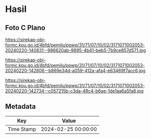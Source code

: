 # Hasil

## Foto C Plano

https://sirekap-obj-formc.kpu.go.id/4bfd/pemilu/ppwp/31/71/07/10/02/3171071002053-20240220-140831--986620ab-9895-4b41-beb5-7b9ce857d571.jpg

https://sirekap-obj-formc.kpu.go.id/4bfd/pemilu/ppwp/31/71/07/10/02/3171071002053-20240220-142606--b869e34d-a059-412a-afa4-e63469f7acc6.jpg

https://sirekap-obj-formc.kpu.go.id/4bfd/pemilu/ppwp/31/71/07/10/02/3171071002053-20240220-142734--c057215b-c3da-48c4-b6ae-1de1aa6a5fa8.jpg


## Metadata

| Key        | Value               |
| ---------- | ------------------- |
| Time Stamp | 2024-02-25 00:00:00 |



